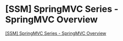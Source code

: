 # [SSM] SpringMVC Series - SpringMVC Overview
[[SSM] SpringMVC Series - SpringMVC Overview](https://aiwithcloud.com/2022/09/16/ssm_springmvc_series___springmvc_overview/)
